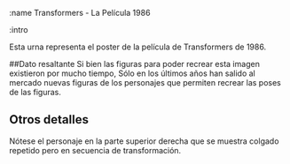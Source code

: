 :name
Transformers - La Película 1986

:intro

Esta urna representa el poster de la película de Transformers de 1986.

##Dato resaltante
Si bien las figuras para poder recrear esta imagen existieron por mucho tiempo,
Sólo en los últimos años han salido al mercado nuevas figuras de los personajes que
permiten recrear las poses de las figuras.

## Otros detalles
Nótese el personaje en la parte superior derecha que se muestra colgado
repetido pero en secuencia de transformación.